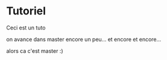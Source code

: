 # Tutoriel
Ceci est un tuto

on avance dans master
encore un peu...
et encore et encore...

alors ca c'est master :)
